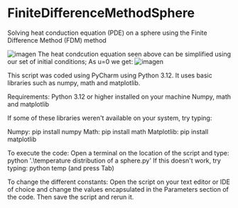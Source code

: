 
# FiniteDifferenceMethodSphere
Solving heat conduction equation (PDE) on a sphere using the Finite Difference Method (FDM) method

![imagen](https://github.com/user-attachments/assets/c32a0cd7-88b0-47de-9a54-57374366e801)
The heat condcution equation seen above can be simplified using our set of initial conditions; As u=0 we get: 
![imagen](https://github.com/user-attachments/assets/9493bb3f-e573-4ae6-b7d1-bd9cdecd4e03)







This script was coded using PyCharm using Python 3.12. It uses basic libraries such as numpy, math and matplotlib.

Requirements:
Python 3.12 or higher installed on your machine
Numpy, math and matplotlib

If some of these libraries weren't available on your system, try typing:

Numpy: pip install numpy
Math: pip install math
Matplotlib: pip install matplotlib

To execute the code:
Open a terminal on the location of the script and type: python '.\temperature distribution of a sphere.py'
If this doesn't work, try typing: python temp (and press Tab)

To change the different constants:
Open the script on your text editor or IDE of choice and change the values encapsulated in the Parameters section of the
code. Then save the script and rerun it.

